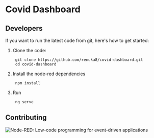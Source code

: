 # Covid Dashboard



## Developers

If you want to run the latest code from git, here's how to get started:

1. Clone the code:

        git clone https://github.com/renuka8/covid-dashboard.git
        cd covid-dashboard

2. Install the node-red dependencies

        npm install


3. Run

        ng serve

## Contributing

![Node-RED: Low-code programming for event-driven applications](http://nodered.org/images/node-red-screenshot.png)

